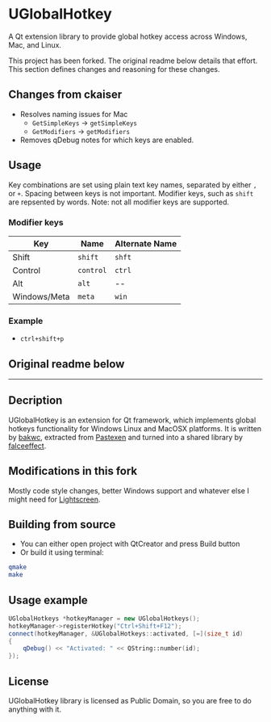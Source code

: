 # UGlobalHotkey

A Qt extension library to provide global hotkey access across Windows, Mac, and Linux.

This project has been forked. The original readme below details that effort. This section defines changes and reasoning for these changes.

## Changes from ckaiser

* Resolves naming issues for Mac
  * `GetSimpleKeys` -> `getSimpleKeys`
  * `GetModifiers` -> `getModifiers`
* Removes qDebug notes for which keys are enabled.

## Usage

Key combinations are set using plain text key names, separated by either `,` or `+`. Spacing between keys is not important. Modifier keys, such as `shift` are repsented by words. Note: not all modifier keys are supported.

### Modifier keys

| Key          | Name      | Alternate Name |
| ------------ | --------- | -------------- |
| Shift        | `shift`   | `shft`         |
| Control      | `control` | `ctrl`         |
| Alt          | `alt`     | --             |
| Windows/Meta | `meta`    | `win`          |

### Example

* `ctrl+shift+p`

## Original readme below

---

## Decription  

UGlobalHotkey is an extension for Qt framework, which implements global hotkeys functionality for Windows Linux and MacOSX platforms.
It is written by [bakwc](https://github.com/bakwc), extracted from [Pastexen](https://github.com/bakwc/Pastexen) and turned into a shared library by [falceeffect](https://github.com/falceeffect).

## Modifications in this fork

Mostly code style changes, better Windows support and whatever else I might need for [Lightscreen](http://github.com/ckaiser/Lightscreen).

## Building from source  

* You can either open project with QtCreator and press Build button
* Or build it using terminal:

``` sh
qmake  
make
```

## Usage example  

``` c++
UGlobalHotkeys *hotkeyManager = new UGlobalHotkeys();
hotkeyManager->registerHotkey("Ctrl+Shift+F12");
connect(hotkeyManager, &UGlobalHotkeys::activated, [=](size_t id)
{
    qDebug() << "Activated: " << QString::number(id);
});
```

## License

UGlobalHotkey library is licensed as Public Domain, so you are free to do anything with it.
